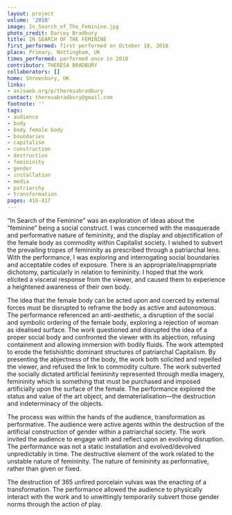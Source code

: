 ```yaml
---
layout: project
volume: '2018'
image: In_Search_of_The_Feminine.jpg
photo_credit: Darcey Bradbury
title: IN SEARCH OF THE FEMININE
first_performed: first performed on October 18, 2018
place: Primary, Nottingham, UK
times_performed: performed once in 2018
contributor: THERESA BRADBURY
collaborators: []
home: Shrewsbury, UK
links:
- axisweb.org/p/theresabradbury
contact: theresabradbury@gmail.com
footnote: ''
tags:
- audience
- body
- body female body
- boundaries
- capitalism
- construction
- destruction
- femininity
- gender
- installation
- media
- patriarchy
- transformation
pages: 416-417
---
```


“In Search of the Feminine” was an exploration of ideas about the “feminine” being a social construct. I was concerned with the masquerade and performative nature of femininity, and the display and objectification of the female body as commodity within Capitalist society. I wished to subvert the prevailing tropes of femininity as prescribed through a patriarchal lens. With the performance, I was exploring and interrogating social boundaries and acceptable codes of exposure. There is an appropriate/inappropriate dichotomy, particularly in relation to femininity. I hoped that the work elicited a visceral response from the viewer, and caused them to experience a heightened awareness of their own body.

The idea that the female body can be acted upon and coerced by external forces must be disrupted to reframe the body as active and autonomous. The performance referenced an anti-aesthetic, a disruption of the social and symbolic ordering of the female body, exploring a rejection of woman as idealised surface. The work questioned and disrupted the idea of a proper social body and confronted the viewer with its abjection, refusing containment and allowing immersion with bodily fluids. The work attempted to erode the fetishishtic dominant structures of patriarchal Capitalism. By presenting the abjectness of the body, the work both solicited and repelled the viewer, and refused the link to commodity culture. The work subverted the socially dictated artificial femininity represented through media imagery, femininity which is something that must be purchased and imposed artificially upon the surface of the female. The performance explored the status and value of the art object, and dematerialisation—the destruction and indeterminacy of the objects.

The process was within the hands of the audience, transformation as performative. The audience were active agents within the destruction of the artificial construction of gender within a patriarchal society. The work invited the audience to engage with and reflect upon an evolving disruption. The performance was not a static installation and evolved/devolved unpredictably in time. The destructive element of the work related to the unstable nature of femininity. The nature of femininity as performative, rather than given or fixed.

The destruction of 365 unfired porcelain vulvas was the enacting of a transformation. The performance allowed the audience to physically interact with the work and to unwittingly temporarily subvert those gender norms through the action of play.
